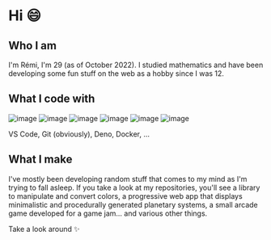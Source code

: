 # Hi 😄

## Who I am

I'm Rémi, I'm 29 (as of October 2022). I studied mathematics and have been developing some fun stuff on the web as a hobby since I was 12.

## What I code with

![image](https://img.shields.io/badge/HTML-cf3c09?style=flat) ![image](https://img.shields.io/badge/CSS-247cc1?style=flat) ![image](https://img.shields.io/badge/PHP-6d71aa?style=flat) ![image](https://img.shields.io/badge/SQL-507f91?style=flat) ![image](https://img.shields.io/badge/JavaScript-917500?style=flat) ![image](https://img.shields.io/badge/TypeScript-007ACC?style=flat)

VS Code, Git (obviously), Deno, Docker, ...

## What I make

I've mostly been developing random stuff that comes to my mind as I'm trying to fall asleep. If you take a look at my repositories, you'll see a library to manipulate and convert colors, a progressive web app that displays minimalistic and procedurally generated planetary systems, a small arcade game developed for a game jam... and various other things.

Take a look around ✨

